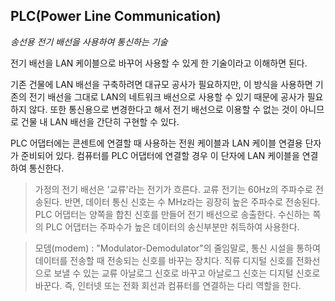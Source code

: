 ## PLC(Power Line Communication)

*송선용 전기 배선을 사용하여 통신하는 기술*

전기 배선을 LAN 케이블으로 바꾸어 사용할 수 있게 한 기술이라고 이해하면 된다.

기존 건물에 LAN 배선을 구축하려면 대규모 공사가 필요하지만, 이 방식을 사용하면 기존의 전기 배선을 그대로 LAN의 네트워크 배선으로 사용할 수 있기 때문에 공사가 필요하지 않다. 또한 통신용으로 변경한다고 해서 전기 배선으로 이용할 수 없는 것이 아니므로 건물 내 LAN 배선을 간단히 구현할 수 있다.

PLC 어댑터에는 콘센트에 연결할 때 사용하는 전원 케이블과 LAN 케이블 연결용 단자가 준비되어 있다. 컴퓨터를 PLC 어댑터에 연결할 경우 이 단자에 LAN 케이블을 연결하여 통신한다.

> 가정의 전기 배선은 '교류'라는 전기가 흐른다. 교류 전기는 60Hz의 주파수로 전송된다. 반면, 데이터 통신 신호는 수 MHz라는 굉장히 높은 주파수로 전송된다. PLC 어댑터는 양쪽을 합친 신호를 만들어 전기 배선으로 송출한다. 수신하는 쪽의 PLC 어댑터는 주파수가 높은 데이터의 송신부분만 취득하여 사용한다.

> 모뎀(modem) : "Modulator-Demodulator"의 줄임말로, 통신 시설을 통하여 데이터를 전송할 때 전송되는 신호를 바꾸는 장치다. 직류 디지털 신호를 전화선으로 보낼 수 있는 교류 아날로그 신호로 바꾸고 아날로그 신호는 디지털 신호로 바꾼다. 즉, 인터넷 또는 전화 회선과 컴퓨터를 연결하는 다리 역할을 한다.
